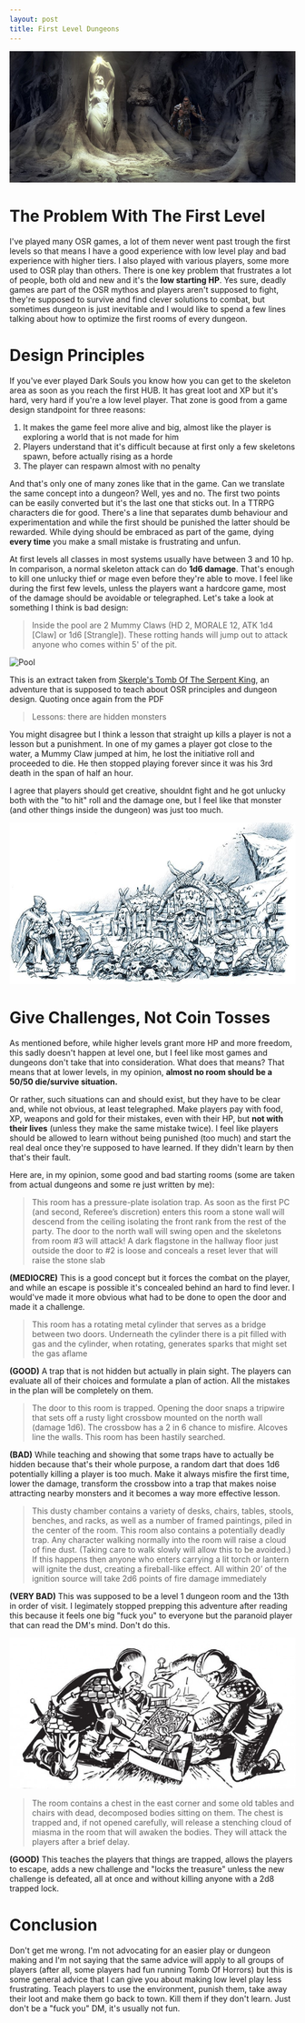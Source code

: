```yaml
---
layout: post
title: First Level Dungeons
---
```


![Header](/images/dungeon_header.jfif)

# The Problem With The First Level
I've played many OSR games, a lot of them never went past trough the first levels so that means I have a good experience with low level play and bad experience with higher tiers. I also played with various players, some more used to OSR play than others. There is one key problem that frustrates a lot of people, both old and new and it's the **low starting HP**. Yes sure, deadly games are part of the OSR mythos and players aren't supposed to fight, they're supposed to survive and find clever solutions to combat, but sometimes dungeon is just inevitable and I would like to spend a few lines talking about how to optimize the first rooms of every dungeon.

# Design Principles 
If you've ever played Dark Souls you know how you can get to the skeleton area as soon as you reach the first HUB. It has great loot and XP but it's hard, very hard if you're a low level player. That zone is good from a game design standpoint for three reasons: 

1. It makes the game feel more alive and big, almost like the player is exploring a world that is not made for him
2. Players understand that it's difficult because at first only a few skeletons spawn, before actually rising as a horde
3. The player can respawn almost with no penalty

And that's only one of many zones like that in the game. Can we translate the same concept into a dungeon? Well, yes and no. The first two points can be easily converted but it's the last one that sticks out. In a TTRPG characters die for good. There's a line that separates dumb behaviour and experimentation and while the first should be punished the latter should be rewarded. While dying should be embraced as part of the game, dying **every time** you make a small mistake is frustrating and unfun. 

At first levels all classes in most systems usually have between 3 and 10 hp. In comparison, a normal skeleton attack can do **1d6 damage**. That's enough to kill one unlucky thief or mage even before they're able to move. I feel like during the first few levels, unless the players want a hardcore game, most of the damage should be avoidable or telegraphed. Let's take a look at something I think is bad design:


>Inside the pool are 2 Mummy Claws (HD 2, MORALE 12, ATK 1d4 [Claw] or 1d6 [Strangle]). These rotting hands will jump out to attack anyone who comes within 5' of the pit.

![Pool](https://i.imgur.com/Ul0Xq83.png)

This is an extract taken from [Skerple's Tomb Of The Serpent King](https://www.drivethrurpg.com/product/252934/Tomb-of-the-Serpent-Kings--Deluxe-Print-Edition), an adventure that is supposed to teach about OSR principles and dungeon design. Quoting once again from the PDF

>Lessons: there are hidden monsters

You might disagree but I think a lesson that straight up kills a player is not a lesson but a punishment. In one of my games a player got close to the water, a Mummy Claw jumped at him, he lost the initiative roll and proceeded to die. He then stopped playing forever since it was his 3rd death in the span of half an hour.

I agree that players should get creative, shouldnt fight and he got unlucky both with the "to hit" roll and the damage one, but I feel like that monster (and other things inside the dungeon) was just too much.

![Orcs](/images/orcs.jfif)

# Give Challenges, Not Coin Tosses
As mentioned before, while higher levels grant more HP and more freedom, this sadly doesn't happen at level one, but I feel like most games and dungeons don't take that into consideration. What does that means? That means that at lower levels, in my opinion, **almost no room should be a 50/50 die/survive situation.** 

Or rather, such situations can and should exist, but they have to be clear and, while not obvious, at least telegraphed. Make players pay with food, XP, weapons and gold for their mistakes, even with their HP, but **not with their lives** (unless they make the same mistake twice). I feel like players should be allowed to learn without being punished (too much) and start the real deal once they're supposed to have learned. If they didn't learn by then that's their fault. 

Here are, in my opinion, some good and bad starting rooms (some are taken from actual dungeons and some re just written by me):

>This room has a pressure-plate isolation trap. As soon as the first PC (and second, Referee’s discretion) enters this room a stone wall will descend from the ceiling isolating the front rank from the rest of the party. The door to the north wall will swing open and the skeletons from room #3 will attack! A dark flagstone in the hallway floor just outside the door to #2 is loose and conceals a reset lever that will raise the stone slab

**(MEDIOCRE)** This is a good concept but it forces the combat on the player, and while an escape is possible it's concealed behind an hard to find lever. I would've made it more obvious what had to be done to open the door and made it a challenge.

>This room has a rotating metal cylinder that serves as a bridge between two doors. Underneath the cylinder there is a pit filled with gas and the cylinder, when rotating, generates sparks that might set the gas aflame

**(GOOD)** A trap that is not hidden but actually in plain sight. The players can evaluate all of their choices and formulate a plan of action. All the mistakes in the plan will be completely on them.

>The door to this room is trapped. Opening the door snaps a tripwire that sets off a rusty light crossbow mounted on the north wall (damage 1d6). The crossbow has a 2 in 6 chance to misfire. Alcoves line the walls. This room has been hastily searched.

**(BAD)** While teaching and showing that some traps have to actually be hidden because that's their whole purpose, a random dart that does 1d6 potentially killing a player is too much. Make it always misfire the first time, lower the damage, transform the crossbow into a trap that makes noise attracting nearby monsters and it becomes a way more effective lesson. 

>This dusty chamber contains a variety of desks, chairs, tables, stools, benches, and racks, as well as a number of framed paintings, piled in the center of the room. This room also contains a potentially deadly trap. Any character walking normally into the room will raise a cloud of fine dust. (Taking care to walk slowly will allow this to be avoided.) If this happens  then anyone who enters carrying a lit torch or lantern will ignite the dust, creating a fireball-like effect. All within 20’ of the ignition source will take 2d6 points of fire damage immediately

**(VERY BAD)** This was supposed to be a level 1 dungeon room and the 13th in order of visit. I legimately stopped prepping this adventure after reading this because it feels one big "fuck you" to everyone but the paranoid player that can read the DM's mind. Don't do this. 

![Tome](/images/tome.jpg)

>The room contains a chest in the east corner and some old tables and chairs with dead, decomposed bodies sitting on them. The chest is trapped and, if not opened carefully, will release a stenching cloud of miasma in the room that will awaken the bodies. They will attack the players after a brief delay. 

**(GOOD)** This teaches the players that things are trapped, allows the players to escape, adds a new challenge and "locks the treasure" unless the new challenge is defeated, all at once and without killing anyone with a 2d8 trapped lock.

# Conclusion 
Don't get me wrong. I'm not advocating for an easier play or dungeon making and I'm not saying that the same advice will apply to all groups of players (after all, some players had fun running Tomb Of Horrors) but this is some general advice that I can give you about making low level play less frustrating. Teach players to use the environment, punish them, take away their loot and make them go back to town. Kill them if they don't learn. Just don't be a "fuck you" DM, it's usually not fun.